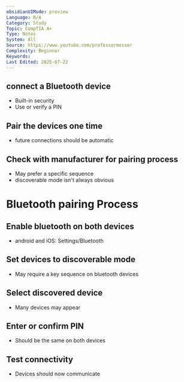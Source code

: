 ```yaml
---
obsidianUIMode: preview
Language: N/A
Category: Study
Topic: CompTIA A+
Type: Notes
System: All
Source: https://www.youtube.com/professormesser
Complexity: Beginner
Keywords: 
Last Edited: 2025-07-22
---
```

## connect a Bluetooth device
- Built-in security
- Use or verify a PIN
## Pair the devices one time
- future connections should be automatic
## Check with manufacturer for pairing process
- May prefer a specific sequence
- discoverable mode isn't always obvious

# Bluetooth pairing Process
## Enable bluetooth on both devices
- android and iOS: Settings/Bluetooth
## Set devices to discoverable mode
- May require a key sequence on bluetooth devices
## Select discovered device
- Many devices may appear
## Enter or confirm PIN
- Should be the same on both devices
## Test connectivity
- Devices should now communicate